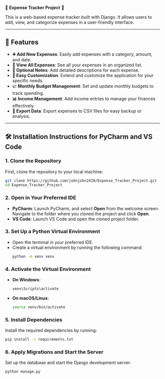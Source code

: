 💸 **Expense Tracker Project** 💸

This is a web-based expense tracker built with Django. It allows users to add, view, and categorize expenses in a user-friendly interface.

---

## 🎯 Features

- **➕ Add New Expenses**: Easily add expenses with a category, amount, and date.
- **📜 View All Expenses**: See all your expenses in an organized list.
- **📝 Optional Notes**: Add detailed descriptions for each expense.
- **💼 Easy Customization**: Extend and customize the application for your specific needs.
- **📈 Monthly Budget Management**: Set and update monthly budgets to track spending.
- **📊 Income Management**: Add income entries to manage your finances effectively.
- **📁 Export Data**: Export expenses to CSV files for easy backup or analysis.

---

## 🛠️ Installation Instructions for PyCharm and VS Code

### 1. Clone the Repository
First, clone the repository to your local machine:
```bash
git clone https://github.com/johnjohn2410/Expense_Tracker_Project.git
cd Expense_Tracker_Project
```

### 2. Open in Your Preferred IDE
- **PyCharm**: Launch PyCharm, and select **Open** from the welcome screen. Navigate to the folder where you cloned the project and click **Open**.
- **VS Code**: Launch VS Code and open the cloned project folder.

### 3. Set Up a Python Virtual Environment
- Open the terminal in your preferred IDE.
- Create a virtual environment by running the following command:
  ```bash
  python -m venv venv
  ```

### 4. Activate the Virtual Environment
- **On Windows**:
  ```bash
  venv\Scripts\activate
  ```
- **On macOS/Linux**:
  ```bash
  source venv/bin/activate
  ```

### 5. Install Dependencies
Install the required dependencies by running:
```bash
pip install -r requirements.txt
```

### 6. Apply Migrations and Start the Server
Set up the database and start the Django development server:
```bash
python manage.py

